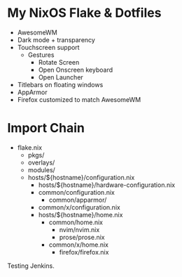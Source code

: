 # My NixOS Flake & Dotfiles

* AwesomeWM
* Dark mode + transparency
* Touchscreen support
  * Gestures
    * Rotate Screen
    * Open Onscreen keyboard
    * Open Launcher
* Titlebars on floating windows
* AppArmor
* Firefox customized to match AwesomeWM 

# Import Chain

* flake.nix
  * pkgs/
  * overlays/
  * modules/
  * hosts/${hostname}/configuration.nix
    * hosts/${hostname}/hardware-configuration.nix
    * common/configuration.nix
      * common/apparmor/
    * common/x/configuration.nix
    * hosts/${hostname}/home.nix
      * common/home.nix
        * nvim/nvim.nix
        * prose/prose.nix
      * common/x/home.nix
        * firefox/firefox.nix

Testing Jenkins.
